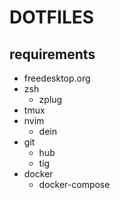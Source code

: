 # DOTFILES

## requirements

- freedesktop.org
- zsh
    - zplug
- tmux
- nvim
    - dein
- git
    - hub
    - tig
- docker
    - docker-compose

